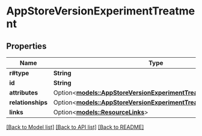 # AppStoreVersionExperimentTreatment

## Properties

Name | Type | Description | Notes
------------ | ------------- | ------------- | -------------
**r#type** | **String** |  | 
**id** | **String** |  | 
**attributes** | Option<[**models::AppStoreVersionExperimentTreatmentAttributes**](AppStoreVersionExperimentTreatment_attributes.md)> |  | [optional]
**relationships** | Option<[**models::AppStoreVersionExperimentTreatmentRelationships**](AppStoreVersionExperimentTreatment_relationships.md)> |  | [optional]
**links** | Option<[**models::ResourceLinks**](ResourceLinks.md)> |  | [optional]

[[Back to Model list]](../README.md#documentation-for-models) [[Back to API list]](../README.md#documentation-for-api-endpoints) [[Back to README]](../README.md)


